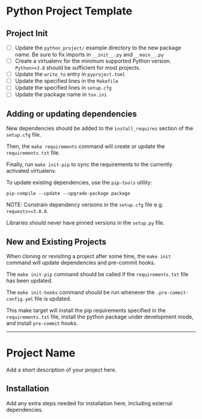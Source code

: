 # Python Project Template

## Project Init

- [ ] Update the `python_project/` example directory to the new package name. Be sure to fix imports in `__init__.py` and `__main__.py`
- [ ] Create a virtualenv for the minimum supported Python version. `Python>=3.8` should be sufficient for most projects.
- [ ] Update the `write_to` entry in `pyproject.toml`
- [ ] Update the specified lines in the `Makefile`
- [ ] Update the specified lines in `setup.cfg`
- [ ] Update the package name in `tox.ini`

## Adding or updating dependencies

New dependencies should be added to the `install_requires` section of the `setup.cfg` file.

Then, the `make requirements` command will create or update the `requirements.txt` file.

Finally, run `make init-pip` to sync the requirements to the currently activated virtualenv.

To update existing dependencies, use the `pip-tools` utility:

`pip-compile --update --upgrade-package package`

NOTE: Constrain dependency versions in the `setup.cfg` file e.g. `requests>=3.0.0`.

Libraries should never have pinned versions in the `setup.py` file.

## New and Existing Projects

When cloning or revisiting a project after some time, the `make init` command will update dependencies and pre-commit hooks.

The `make init-pip` command should be called if the `requirements.txt` file has been updated.

The `make init-hooks` command should be run whenever the `.pre-commit-config.yml` file is updated.

This make target will install the pip requirements specified in the `requirements.txt` file, install the python package under development mode, and install `pre-commit` hooks.

----

# Project Name

Add a short description of your project here.

## Installation

Add any extra steps needed for installation here, including external dependencies.
